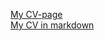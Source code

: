 [My CV-page](https://SashAwl.github.io/rsschool-cv/)  
[My CV in markdown](https://SashAwl.github.io/rsschool-cv/cv)
